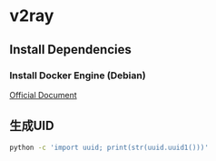 # v2ray


## Install Dependencies

### Install Docker Engine (Debian)

[Official Document](https://docs.docker.com/engine/install/)

## 生成UID

```bash
python -c 'import uuid; print(str(uuid.uuid1()))'
```